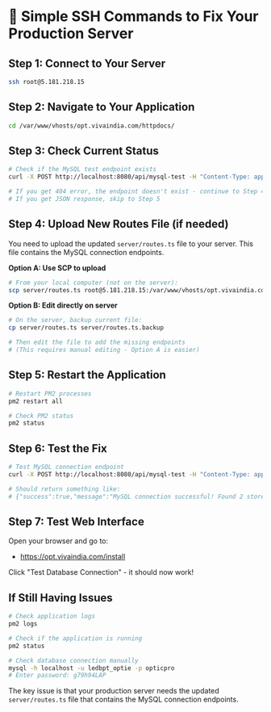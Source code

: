 # 🔧 Simple SSH Commands to Fix Your Production Server

## Step 1: Connect to Your Server
```bash
ssh root@5.181.218.15
```

## Step 2: Navigate to Your Application
```bash
cd /var/www/vhosts/opt.vivaindia.com/httpdocs/
```

## Step 3: Check Current Status
```bash
# Check if the MySQL test endpoint exists
curl -X POST http://localhost:8080/api/mysql-test -H "Content-Type: application/json" -d "{}"

# If you get 404 error, the endpoint doesn't exist - continue to Step 4
# If you get JSON response, skip to Step 5
```

## Step 4: Upload New Routes File (if needed)
You need to upload the updated `server/routes.ts` file to your server. This file contains the MySQL connection endpoints.

**Option A: Use SCP to upload**
```bash
# From your local computer (not on the server):
scp server/routes.ts root@5.181.218.15:/var/www/vhosts/opt.vivaindia.com/httpdocs/server/routes.ts
```

**Option B: Edit directly on server**
```bash
# On the server, backup current file:
cp server/routes.ts server/routes.ts.backup

# Then edit the file to add the missing endpoints
# (This requires manual editing - Option A is easier)
```

## Step 5: Restart the Application
```bash
# Restart PM2 processes
pm2 restart all

# Check PM2 status
pm2 status
```

## Step 6: Test the Fix
```bash
# Test MySQL connection endpoint
curl -X POST http://localhost:8080/api/mysql-test -H "Content-Type: application/json" -d "{}"

# Should return something like:
# {"success":true,"message":"MySQL connection successful! Found 2 stores..."}
```

## Step 7: Test Web Interface
Open your browser and go to:
- https://opt.vivaindia.com/install

Click "Test Database Connection" - it should now work!

## If Still Having Issues
```bash
# Check application logs
pm2 logs

# Check if the application is running
pm2 status

# Check database connection manually
mysql -h localhost -u ledbpt_optie -p opticpro
# Enter password: g79h94LAP
```

The key issue is that your production server needs the updated `server/routes.ts` file that contains the MySQL connection endpoints.